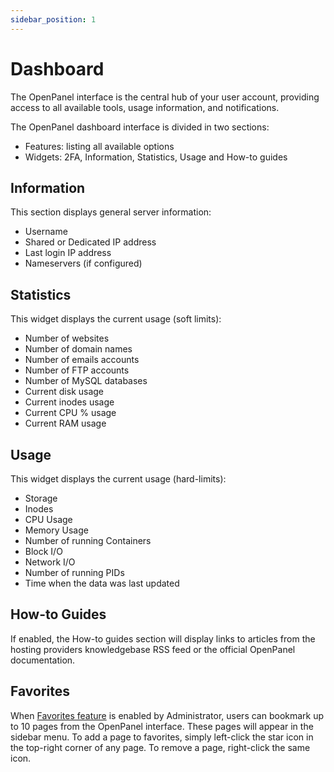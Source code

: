 ```yaml
---
sidebar_position: 1
---
```


# Dashboard

The OpenPanel interface is the central hub of your user account, providing access to all available tools, usage information, and notifications.

The OpenPanel dashboard interface is divided in two sections:

- Features: listing all available options
- Widgets: 2FA, Information, Statistics, Usage and How-to guides

## Information

This section displays general server information:

- Username
- Shared or Dedicated IP address
- Last login IP address
- Nameservers (if configured)

## Statistics

This widget displays the current usage (soft limits):

- Number of websites
- Number of domain names
- Number of emails accounts
- Number of FTP accounts
- Number of MySQL databases
- Current disk usage
- Current inodes usage
- Current CPU % usage
- Current RAM usage

## Usage

This widget displays the current usage (hard-limits):

- Storage
- Inodes
- CPU Usage
- Memory Usage
- Number of running Containers
- Block I/O
- Network I/O
- Number of running PIDs
- Time when the data was last updated

## How-to Guides

If enabled, the How-to guides section will display links to articles from the hosting providers knowledgebase RSS feed or the official OpenPanel documentation.

## Favorites

When [Favorites feature](/docs/admin/settings/openpanel/#enable-features) is enabled by Administrator, users can bookmark up to 10 pages from the OpenPanel interface. These pages will appear in the sidebar menu. To add a page to favorites, simply left-click the star icon in the top-right corner of any page. To remove a page, right-click the same icon.
